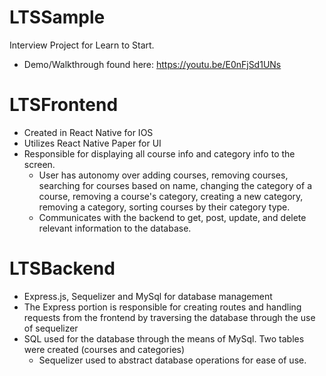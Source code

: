 # LTSSample
Interview Project for Learn to Start. 
- Demo/Walkthrough found here: https://youtu.be/E0nFjSd1UNs 

# LTSFrontend
- Created in React Native for IOS
- Utilizes React Native Paper for UI
- Responsible for displaying all course info and category info to the screen.
  - User has autonomy over adding courses, removing courses, searching for courses based on name, changing the category of a course, removing a course's category, creating a new category, removing a category, sorting courses by their category type.
  - Communicates with the backend to get, post, update, and delete relevant information to the database.
 
# LTSBackend
- Express.js, Sequelizer and MySql for database management
- The Express portion is responsible for creating routes and handling requests from the frontend by traversing the database through the use of sequelizer
- SQL used for the database through the means of MySql. Two tables were created (courses and categories)
  - Sequelizer used to abstract database operations for ease of use.
